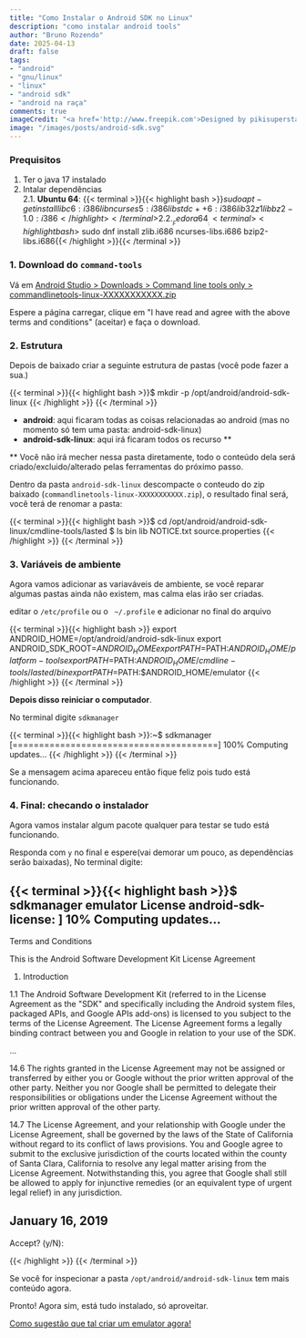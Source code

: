 ```yaml
---
title: "Como Instalar o Android SDK no Linux"
description: "como instalar android tools"
author: "Bruno Rozendo"
date: 2025-04-13
draft: false
tags:
- "android"
- "gnu/linux"
- "linux"
- "android sdk"
- "android na raça"
comments: true
imageCredit: "<a href='http://www.freepik.com'>Designed by pikisuperstar / Freepik</a>"
image: "/images/posts/android-sdk.svg"
---
```


### Prequisitos

 1. Ter o java 17 instalado
 2. Intalar dependências\
    2.1. __Ubuntu 64__:
    {{< terminal >}}{{< highlight bash >}}$sudo apt-get install libc6:i386 libncurses5:i386 libstdc++6:i386 lib32z1 libbz2-1.0:i386{{< /highlight >}}{{< /terminal >}}
    2.2. __Fedora 64__:
    {{< terminal >}}{{< highlight bash >}}$ sudo dnf install zlib.i686 ncurses-libs.i686 bzip2-libs.i686{{< /highlight >}}{{< /terminal >}}


### 1. Download do `command-tools`


Vá em [Android Studio > Downloads > Command line tools only > commandlinetools-linux-XXXXXXXXXXX.zip](https://developer.android.com/studio#android-studio-downloads)

Espere a página carregar, clique em "I have read and agree with the above terms and conditions" (aceitar) e  faça o download.


### 2. Estrutura

Depois de baixado criar a seguinte estrutura de pastas (você pode fazer a sua.)


{{< terminal >}}{{< highlight bash >}}$ mkdir -p /opt/android/android-sdk-linux
{{< /highlight >}}
{{< /terminal >}}


 - __android__: aqui ficaram todas as coisas relacionadas ao android (mas no momento só tem uma pasta: android-sdk-linux)
 - __android-sdk-linux__: aqui irá ficaram todos os recurso **

** Você não irá mecher nessa pasta diretamente, todo o conteúdo dela será criado/excluido/alterado pelas ferramentas do próximo passo.



Dentro da pasta `android-sdk-linux` descompacte o conteudo do zip baixado (`commandlinetools-linux-XXXXXXXXXXX.zip`), o resultado final será, você terá de renomar a pasta:

{{< terminal >}}{{< highlight bash >}}$ cd /opt/android/android-sdk-linux/cmdline-tools/lasted
$ ls
bin  lib  NOTICE.txt  source.properties
{{< /highlight >}}
{{< /terminal >}}


### 3. Variáveis de ambiente


Agora vamos adicionar as variaváveis de ambiente, se você reparar algumas pastas ainda não existem, mas calma elas irão ser criadas.

editar o `/etc/profile` ou o ` ~/.profile` e adicionar no final do arquivo

{{< terminal >}}{{< highlight bash >}}
export ANDROID_HOME=/opt/android/android-sdk-linux
export ANDROID_SDK_ROOT=$ANDROID_HOME
export PATH=$PATH:$ANDROID_HOME/platform-tools
export PATH=$PATH:$ANDROID_HOME/cmdline-tools/lasted/bin
export PATH=$PATH:$ANDROID_HOME/emulator
{{< /highlight >}}
{{< /terminal >}}


__Depois disso reiniciar o computador__.



No terminal digite `sdkmanager`


{{< terminal >}}{{< highlight bash >}}:~$ sdkmanager
[=======================================] 100% Computing updates...
{{< /highlight >}}
{{< /terminal >}}



Se a mensagem acima apareceu então fique feliz pois tudo está funcionando.


### 4. Final: checando o instalador

Agora vamos instalar algum pacote qualquer para testar se tudo está funcionando.

Responda com `y` no final e espere(vai demorar um pouco, as dependências serão baixadas), No terminal digite:

{{< terminal >}}{{< highlight bash >}}$ sdkmanager emulator
License android-sdk-license:            ] 10% Computing updates...              
---------------------------------------
Terms and Conditions

This is the Android Software Development Kit License Agreement

1. Introduction

1.1 The Android Software Development Kit (referred to in the License Agreement as the "SDK" and specifically including the Android system files, packaged APIs, and Google APIs add-ons) is licensed to you subject to the terms of the License Agreement. The License Agreement forms a legally binding contract between you and Google in relation to your use of the SDK.

...

14.6 The rights granted in the License Agreement may not be assigned or transferred by either you or Google without the prior written approval of the other party. Neither you nor Google shall be permitted to delegate their responsibilities or obligations under the License Agreement without the prior written approval of the other party.

14.7 The License Agreement, and your relationship with Google under the License Agreement, shall be governed by the laws of the State of California without regard to its conflict of laws provisions. You and Google agree to submit to the exclusive jurisdiction of the courts located within the county of Santa Clara, California to resolve any legal matter arising from the License Agreement. Notwithstanding this, you agree that Google shall still be allowed to apply for injunctive remedies (or an equivalent type of urgent legal relief) in any jurisdiction.


January 16, 2019
---------------------------------------
Accept? (y/N):


{{< /highlight >}}
{{< /terminal >}}


Se você for inspecionar a pasta `/opt/android/android-sdk-linux` tem mais conteúdo agora.

Pronto! Agora sim, está tudo instalado, só aproveitar. 

[Como sugestão que tal criar um emulator agora!](/post/criar-avd-gnu-linux.html)
